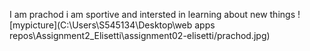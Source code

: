 I am prachod i am sportive and intersted in learning about new things
![mypicture](C:\Users\S545134\Desktop\web apps repos\Assignment2_Elisetti\assignment02-elisetti/prachod.jpg)
